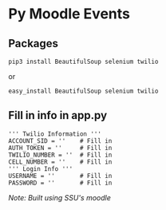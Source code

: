 # Py Moodle Events

## Packages
```
pip3 install BeautifulSoup selenium twilio
```
or
```
easy_install BeautifulSoup selenium twilio
```

## Fill in info in app.py
```
''' Twilio Information '''
ACCOUNT_SID = '' 	# Fill in
AUTH_TOKEN = '' 	# Fill in
TWILIO_NUMBER = '' 	# Fill in
CELL_NUMBER = '' 	# Fill in
''' Login Info '''
USERNAME = '' 		# Fill in
PASSWORD = '' 		# Fill in
```

*Note: Built using SSU's moodle*